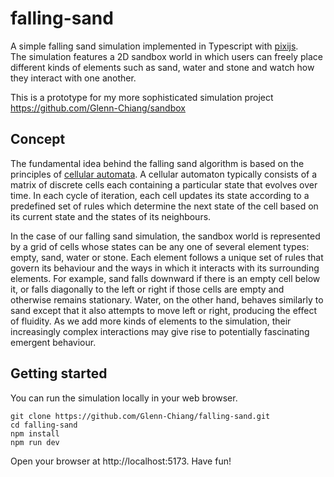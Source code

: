 # falling-sand
A simple falling sand simulation implemented in Typescript with [pixijs](https://github.com/pixijs/pixijs).  
The simulation features a 2D sandbox world in which users can freely place different kinds of elements such as sand, water and stone and watch how they interact with one another.

This is a prototype for my more sophisticated simulation project https://github.com/Glenn-Chiang/sandbox

## Concept
The fundamental idea behind the falling sand algorithm is based on the principles of [cellular automata](https://en.wikipedia.org/wiki/Cellular_automaton). A cellular automaton typically consists of a matrix of discrete cells each containing a particular state that evolves over time. In each cycle of iteration, each cell updates its state according to a predefined set of rules which determine the next state of the cell based on its current state and the states of its neighbours.

In the case of our falling sand simulation, the sandbox world is represented by a grid of cells whose states can be any one of several element types: empty, sand, water or stone. Each element follows a unique set of rules that govern its behaviour and the ways in which it interacts with its surrounding elements. For example, sand falls downward if there is an empty cell below it, or falls diagonally to the left or right if those cells are empty and otherwise remains stationary. Water, on the other hand, behaves similarly to sand except that it also attempts to move left or right, producing the effect of fluidity. As we add more kinds of elements to the simulation, their increasingly complex interactions may give rise to potentially fascinating emergent behaviour.

## Getting started
You can run the simulation locally in your web browser.
```
git clone https://github.com/Glenn-Chiang/falling-sand.git
cd falling-sand
npm install
npm run dev
```
Open your browser at http://localhost:5173. Have fun!
